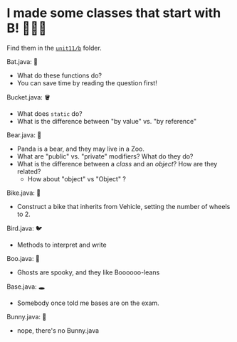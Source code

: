 # I made some classes that start with B! 🐝🐝🐝

Find them in the [`unit11/b`](./) folder.

Bat.java: 🦇

- What do these functions do?
- You can save time by reading the question first!

Bucket.java: 🪣

- What does `static` do?
- What is the difference between "by value" vs. "by reference"

Bear.java: 🧸

- Panda is a bear, and they may live in a Zoo.
- What are "public" vs. "private" modifiers? What do they do?
- What is the difference between a _class_ and an _object_? How are they related?
  - How about "object" vs "Object" ?

Bike.java: 🚴

- Construct a bike that inherits from Vehicle, setting the number of wheels to 2.

Bird.java: 🐦

- Methods to interpret and write

Boo.java: 👻

- Ghosts are spooky, and they like Boooooo-leans

Base.java: 🕳️

- Somebody once told me bases are on the exam.

Bunny.java: 🐰

- nope, there's no Bunny.java
